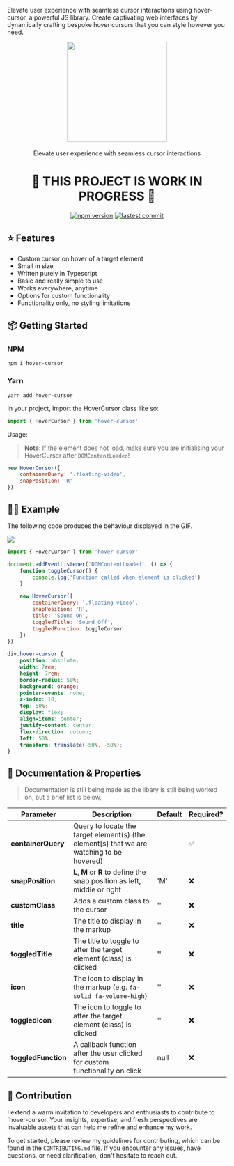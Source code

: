 Elevate user experience with seamless cursor interactions using hover-cursor, a powerful JS library. Create captivating web interfaces by dynamically crafting bespoke hover cursors that you can style however you need.

<div align="center">
    <img align="center" width="230" src="https://i.imgur.com/bt5ZC7l.png" />
    <br />
    <br />
    <div>Elevate user experience with seamless cursor interactions</div>
    <h1>🚧 THIS PROJECT IS WORK IN PROGRESS 🚧</h1>
    <a href="https://www.npmjs.com/package/hover-cursor"><img src="https://badgen.net/npm/v/hover-cursor?color=blue" alt="npm version"></a> <a href="https://github.com/rps-code/hover-cursor"><img src="https://img.shields.io/github/last-commit/rps-code/hover-cursor" alt="lastest commit"></a>
</div>

## ⭐️ Features

-   Custom cursor on hover of a target element
-   Small in size
-   Written purely in Typescript
-   Basic and really simple to use
-   Works everywhere, anytime
-   Options for custom functionality
-   Functionality only, no styling limitations

## 📦 Getting Started

### NPM

```
npm i hover-cursor
```

### Yarn

```
yarn add hover-cursor
```

In your project, import the HoverCursor class like so:

```js
import { HoverCursor } from 'hover-cursor'
```

Usage:

> **Note**: If the element does not load, make sure you are initialising your HoverCursor after `DOMContentLoaded`!

```js
new HoverCursor({
    containerQuery: '.floating-video',
    snapPosition: 'R'
})
```

## 🙋‍♂️ Example

The following code produces the behaviour displayed in the GIF.

![](https://github.com/rps-code/hover-cursor/blob/main/demo.gif)

```js
import { HoverCursor } from 'hover-cursor'

document.addEventListener('DOMContentLoaded', () => {
    function toggleCursor() {
        console.log('Function called when element is clicked')
    }

    new HoverCursor({
        containerQuery: '.floating-video',
        snapPosition: 'R',
        title: 'Sound On',
        toggledTitle: 'Sound Off',
        toggledFunction: toggleCursor
    })
})
```

```css
div.hover-cursor {
    position: absolute;
    width: 7rem;
    height: 7rem;
    border-radius: 50%;
    background: orange;
    pointer-events: none;
    z-index: 10;
    top: 50%;
    display: flex;
    align-items: center;
    justify-content: center;
    flex-direction: column;
    left: 50%;
    transform: translate(-50%, -50%);
}
```

## 🚀 Documentation & Properties

> Documentation is still being made as the libary is still being worked on, but a brief list is below,

| Parameter           | Description                                                                               | Default | Required? |
| ------------------- | ----------------------------------------------------------------------------------------- | ------- | --------- |
| **containerQuery**  | Query to locate the target element(s) (the element[s] that we are watching to be hovered) |         | ✅        |
| **snapPosition**    | **L**, **M** or **R** to define the snap position as left, middle or right                | 'M'     | ❌        |
| **customClass**     | Adds a custom class to the cursor                                                         | ''      | ❌        |
| **title**           | The title to display in the markup                                                        | ''      | ❌        |
| **toggledTitle**    | The title to toggle to after the target element (class) is clicked                        | ''      | ❌        |
| **icon**            | The icon to display in the markup (e.g. `fa-solid fa-volume-high`)                        | ''      | ❌        |
| **toggledIcon**     | The icon to toggle to after the target element (class) is clicked                         | ''      | ❌        |
| **toggledFunction** | A callback function after the user clicked for custom functionality on click              | null    | ❌        |

## 💎 Contribution

I extend a warm invitation to developers and enthusiasts to contribute to `hover-cursor. Your insights, expertise, and fresh perspectives are invaluable assets that can help me refine and enhance my work.

To get started, please review my guidelines for contributing, which can be found in the `CONTRIBUTING.md` file. If you encounter any issues, have questions, or need clarification, don't hesitate to reach out.
